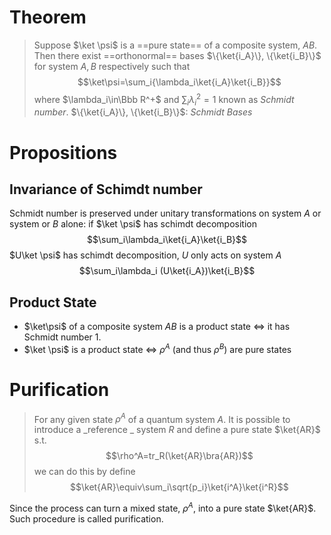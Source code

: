 # Theorem
>Suppose $\ket \psi$ is a ==pure state== of a composite system, $AB$. Then there exist ==orthonormal== bases $\{\ket{i_A}\}, \{\ket{i_B}\}$ for system $A,B$ respectively such that 
$$\ket\psi=\sum_i{\lambda_i\ket{i_A}\ket{i_B}}$$
where $\lambda_i\in\Bbb R^+$ and $\sum_i\lambda_i^2=1$ known as _Schmidt number_.
$\{\ket{i_A}\}, \{\ket{i_B}\}$: _Schmidt Bases_

# Propositions
## Invariance of Schimdt number
Schmidt number is preserved under unitary transformations on system $A$ or system or
$B$ alone:
if $\ket \psi$ has schimdt decomposition
$$\sum_i\lambda_i\ket{i_A}\ket{i_B}$$
$U\ket \psi$ has schimdt decomposition, $U$ only acts on system $A$
$$\sum_i\lambda_i (U\ket{i_A})\ket{i_B}$$

## Product State
- $\ket\psi$ of a composite system $AB$ is a product state $\iff$ it has Schmidt number $1$.
- $\ket \psi$ is a product state $\iff$ $\rho^A$ (and thus $\rho^B$) are pure states

# Purification
>For any given state $\rho^A$ of a quantum system $A$. It is possible to introduce a _reference _ system $R$ and define a pure state $\ket{AR}$ s.t. $$\rho^A=tr_R(\ket{AR}\bra{AR})$$
>we can do this by define $$\ket{AR}\equiv\sum_i\sqrt{p_i}\ket{i^A}\ket{i^R}$$

Since the process can turn a mixed state, $\rho^A$,  into a pure state $\ket{AR}$. Such procedure is called purification.
